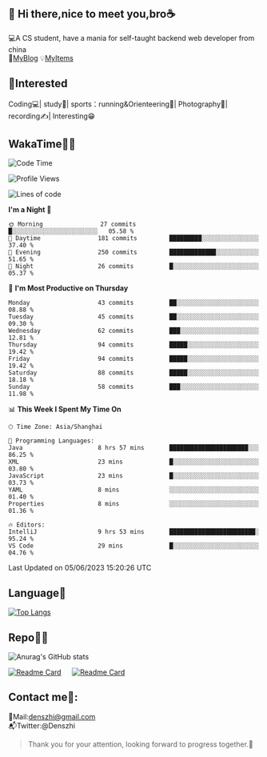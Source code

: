 👋 Hi there,nice to meet you,bro☕
---
💻A CS student, have a mania for self-taught backend web developer from china   
👣[MyBlog](https://github.com/HealUP/MyBlog)
💡[MyItems](https://healup.github.io/)

 <!-- waka-box start -->
 <!-- waka-box end -->
 
🧲**Interested**
--
Coding💻| study📖| sports：running&Orienteering🏃‍| Photography📸| recording✍️| Interesting😁

WakaTime👨‍💻
---
<!--START_SECTION:waka-->
![Code Time](http://img.shields.io/badge/Code%20Time-146%20hrs%2020%20mins-blue)

![Profile Views](http://img.shields.io/badge/Profile%20Views-11-blue)

![Lines of code](https://img.shields.io/badge/From%20Hello%20World%20I%27ve%20Written-166.1%20thousand%20lines%20of%20code-blue)

**I'm a Night 🦉** 

```text
🌞 Morning                27 commits          █░░░░░░░░░░░░░░░░░░░░░░░░   05.58 % 
🌆 Daytime                181 commits         █████████░░░░░░░░░░░░░░░░   37.40 % 
🌃 Evening                250 commits         █████████████░░░░░░░░░░░░   51.65 % 
🌙 Night                  26 commits          █░░░░░░░░░░░░░░░░░░░░░░░░   05.37 % 
```
📅 **I'm Most Productive on Thursday** 

```text
Monday                   43 commits          ██░░░░░░░░░░░░░░░░░░░░░░░   08.88 % 
Tuesday                  45 commits          ██░░░░░░░░░░░░░░░░░░░░░░░   09.30 % 
Wednesday                62 commits          ███░░░░░░░░░░░░░░░░░░░░░░   12.81 % 
Thursday                 94 commits          █████░░░░░░░░░░░░░░░░░░░░   19.42 % 
Friday                   94 commits          █████░░░░░░░░░░░░░░░░░░░░   19.42 % 
Saturday                 88 commits          █████░░░░░░░░░░░░░░░░░░░░   18.18 % 
Sunday                   58 commits          ███░░░░░░░░░░░░░░░░░░░░░░   11.98 % 
```


📊 **This Week I Spent My Time On** 

```text
🕑︎ Time Zone: Asia/Shanghai

💬 Programming Languages: 
Java                     8 hrs 57 mins       ██████████████████████░░░   86.25 % 
XML                      23 mins             █░░░░░░░░░░░░░░░░░░░░░░░░   03.80 % 
JavaScript               23 mins             █░░░░░░░░░░░░░░░░░░░░░░░░   03.73 % 
YAML                     8 mins              ░░░░░░░░░░░░░░░░░░░░░░░░░   01.40 % 
Properties               8 mins              ░░░░░░░░░░░░░░░░░░░░░░░░░   01.36 % 

🔥 Editors: 
IntelliJ                 9 hrs 53 mins       ████████████████████████░   95.24 % 
VS Code                  29 mins             █░░░░░░░░░░░░░░░░░░░░░░░░   04.76 % 
```


 Last Updated on 05/06/2023 15:20:26 UTC
<!--END_SECTION:waka-->

Language🚀
---
[![Top Langs](https://github-readme-stats.vercel.app/api/top-langs/?username=HealUP&layout=compact&hide_border=true)](https://github.com/HealUP)

Repo🧑‍💻
---
![Anurag's GitHub stats](https://github-readme-stats.vercel.app/api?username=HealUP&count_private=true&show_icons=true&theme=gruvbox&hide_border=true) 

[![Readme Card](https://github-readme-stats.vercel.app/api/pin/?username=HealUP&repo=InternetEy&theme=transparent)](https://github.com/HealUP/InternetEy) &emsp;
[![Readme Card](https://github-readme-stats.vercel.app/api/pin/?username=HealUP&repo=CampusExperience&theme=transparent)](https://github.com/HealUP/CampusExperience)


Contact me📱:
---
📮Mail:denszhi@gmail.com  
📬Twitter:@Denszhi  

> Thank you for your attention, looking forward to progress together.🎉
